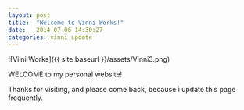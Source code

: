 ```yaml
---
layout: post
title:  "Welcome to Vinni Works!"
date:   2014-07-06 14:30:27
categories: vinni update
---
```


![Viini Works]({{ site.baseurl }}/assets/Vinni3.png) 

WELCOME to my personal website! 

Thanks for visiting, and please come back, because i update this page frequently.
